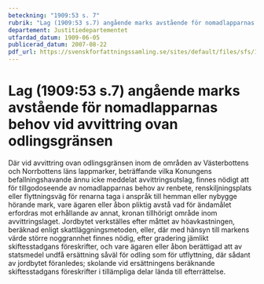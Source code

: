 ```yaml
---
beteckning: "1909:53 s. 7"
rubrik: "Lag (1909:53 s.7) angående marks avstående för nomadlapparnas behov vid avvittring ovan odlingsgränsen"
departement: Justitiedepartementet
utfardad_datum: 1909-06-05
publicerad_datum: 2007-08-22
pdf_url: https://svenskforfattningssamling.se/sites/default/files/sfs/1909-06/SFS1909-53.pdf
---
```


# Lag (1909:53 s.7) angående marks avstående för nomadlapparnas behov vid avvittring ovan odlingsgränsen

Där vid avvittring ovan odlingsgränsen inom de områden av Västerbottens och Norrbottens läns lappmarker, beträffande vilka Konungens befallningshavande ännu icke meddelat avvittringsutslag, finnes nödigt att för tillgodoseende av nomadlapparnas behov av renbete, renskiljningsplats eller flyttningsväg för renarna taga i anspråk till hemman eller nybygge hörande mark, vare ägaren eller åbon pliktig avstå vad för ändamålet erfordras mot erhållande av annat, kronan tillhörigt område inom avvittringslaget. Jordbytet verkställes efter måttet av höavkastningen, beräknad enligt skattläggningsmetoden, eller, där med hänsyn till markens värde större noggrannhet finnes nödig, efter gradering jämlikt skiftesstadgans föreskrifter, och vare ägaren eller åbon berättigad att av statsmedel undfå ersättning såväl för odling som för utflyttning, där sådant av jordbytet föranledes; skolande vid ersättningens beräknande skiftesstadgans föreskrifter i tillämpliga delar lända till efterrättelse.